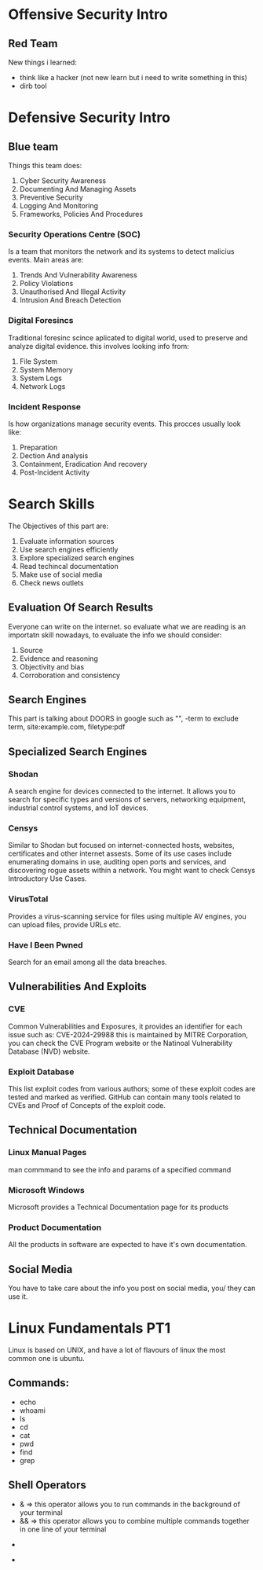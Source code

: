 # Offensive Security Intro

## Red Team

New things i learned:
- think like a hacker (not new learn but i need to write something in this)
- dirb tool

# Defensive Security Intro

## Blue team

Things this team does:

1. Cyber Security Awareness
2. Documenting And Managing Assets
3. Preventive Security
4. Logging And Monitoring
5. Frameworks, Policies And Procedures

### Security Operations Centre (SOC)

Is a team that monitors the network and its systems to detect malicius events.
Main areas are:
1. Trends And Vulnerability Awareness
2. Policy Violations
3. Unauthorised And Illegal Activity
4. Intrusion And Breach Detection

### Digital Foresincs

Traditional foresinc scince aplicated to digital world, used to preserve and analyze digital evidence.
this involves looking info from:
1. File System
2. System Memory
3. System Logs
4. Network Logs

### Incident Response

Is how organizations manage security events. This procces usually look like:
1. Preparation
2. Dection And analysis
3. Containment, Eradication And recovery
4. Post-Incident Activity

# Search Skills

The Objectives of this part are:
1. Evaluate information sources
2. Use search engines efficiently
3. Explore specialized search engines
4. Read techincal documentation
5. Make use of social media
6. Check news outlets

## Evaluation Of Search Results

Everyone can write on the internet. so evaluate what we are reading is an importatn skill nowadays, to evaluate the info we should consider:
1. Source
2. Evidence and reasoning
3. Objectivity and bias
4. Corroboration and consistency

## Search Engines

This part is talking about DOORS in google such as "", -term to exclude term,  site:example.com, filetype:pdf

## Specialized Search Engines

### Shodan

A search engine for devices connected to the internet. It allows you to search for specific types and versions of servers, networking equipment, industrial control systems, and IoT devices.

### Censys

Similar to Shodan but focused on internet-connected hosts, websites, certificates and other internet assests. Some of its use cases include enumerating domains in use, auditing open ports and services, and discovering rogue assets within a network. You might want to check Censys Introductory Use Cases.

### VirusTotal

Provides a virus-scanning service for files using multiple AV engines, you can upload files, provide URLs etc.

### Have I Been Pwned

Search for an email among all the data breaches.

## Vulnerabilities And Exploits

### CVE

Common Vulnerabilities and Exposures, it provides an identifier for each issue such as: CVE-2024-29988 this is maintained by MITRE Corporation, you can check the CVE Program website or the Natinoal Vulnerability Database (NVD) website.

### Exploit Database

This list exploit codes from various authors; some of these exploit codes are tested and marked as verified. GitHub can contain many tools related to CVEs and Proof of Concepts of the exploit code.

## Technical Documentation

### Linux Manual Pages

man commmand to see the info and params of a specified command

### Microsoft Windows

Microsoft provides a Technical Documentation page for its products

### Product Documentation

All the products in software are expected to have it's own documentation.

## Social Media

You have to take care about the info you post on social media, you/ they can use it.

# Linux Fundamentals PT1

Linux is based on UNIX, and have a lot of flavours of linux the most common one is ubuntu.

## Commands:

- echo
- whoami
- ls
- cd
- cat
- pwd
- find
- grep

## Shell Operators

- & => this operator allows you to run commands in the background of your terminal
- && => this operator allows you to combine multiple commands together in one line of your terminal
- > 
- >>